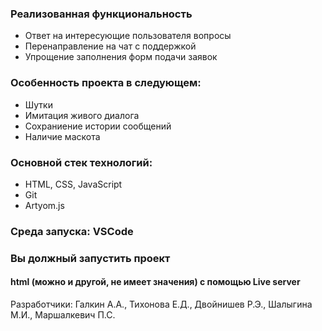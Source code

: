 <h3>Реализованная функциональность</h3>
 <ul>
  <li>Ответ на интересующие пользователя вопросы</li>
  <li>Перенаправление на чат с поддержкой</li>
  <li>Упрощение заполнения форм подачи заявок </li>
 </ul>

<h3>Особенность проекта в следующем:</h3>
 <ul>
  <li>Шутки</li>
  <li>Имитация живого диалога</li>
  <li>Сохраниение истории сообщений  </li>
  <li>Наличие маскота </li>
 </ul>

<h3>Основной стек технологий:</h3>
 <ul>
  <li>HTML, CSS, JavaScript</li>
  <li>Git</li>
  <li>Artyom.js  </li>
 </ul>

<h3>Среда запуска: VSCode</h3>
<h3>Вы должный запустить проект </h3>
<h4>html (можно и другой, не имеет значения) с помощью Live server</h4>



Разработчики: Галкин А.А., Тихонова Е.Д.,
Двойнишев Р.Э., Шалыгина М.И., Маршалкевич П.С.
